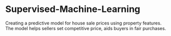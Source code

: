 # Supervised-Machine-Learning
Creating a predictive model for house sale prices using property features. The model helps sellers set competitive price, aids buyers in fair purchases.
